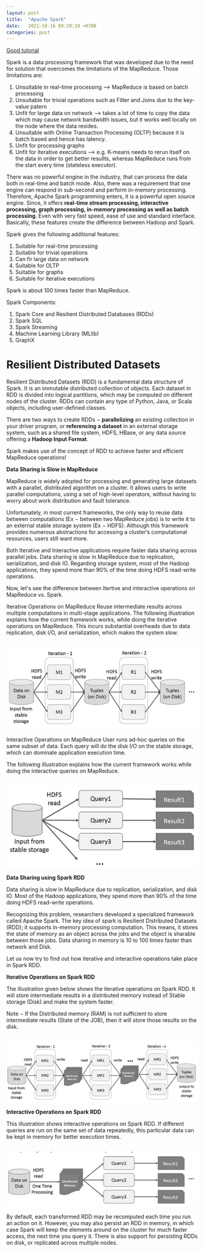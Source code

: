 ```yaml
---
layout: post
title:  "Apache Spark"
date:   2021-10-16 09:29:20 +0700
categories: post
---
```


[Good tutorial](https://data-flair.training/blogs/spark-tutorials-home/#tutorials)

Spark is a data processing framework that was developed due to the need for solution that overcomes the limitations of the MapReduce.  Those limitations are:

1. Unsuitable in real-time processing --> MapReduce is based on batch processing
2. Unsuitable for trivial operations such as Filter and Joins due to the key-value patern
3. Unfit for large data on network --> takes a lot of time to copy the data which may cause network bandwidth issues, but it works well locally on the node where the data resides.
4. Unsuitable with Online Transaction Processing (OLTP) because it is batch based and hence has latency.
5. Unfit for processing graphs
6. Unfit for iterative executions --> e.g. K-means needs to rerun itself on the data in order to get better resullts, whereas MapReduce runs from the start every time (stateless executor). 

There was no powerful engine in the industry, that can process the data both in real-time and batch mode. Also, there was a requirement that one engine can respond in sub-second and perform in-memory processing.
Therefore, Apache Spark programming enters, it is a powerful open source engine. Since, it offers **real-time stream processing, interactive processing, graph processing, in-memory processing as well as batch processing**. 
Even with very fast speed, ease of use and standard interface. Basically, these features create the difference between Hadoop and Spark. 

Spark gives the following additional features:

1. Suitable for real-time processing
2. Suitable for trivial operations
3. Can fir large data on network
4. Suitable for OLTP
5. Suitable for graphs
6. Suitable for iterative executions

Spark is about 100 times faster than MapReduce.

Spark Components:

1. Spark Core and Resilient Distributed Databases (RDDs)
2. Spark SQL
3. Spark Streaming 
4. Machine Learning Library (MLlib)
5. GraphX

# Resilient Distributed Datasets

Resilient Distributed Datasets (RDD) is a fundamental data structure of Spark. It is an immutable distributed collection of objects. Each dataset in RDD is divided into logical partitions, which may be computed on different nodes of the cluster. RDDs can contain any type of Python, Java, or Scala objects, including user-defined classes.

There are two ways to create RDDs − **parallelizing** an existing collection in your driver program, or **referencing a dataset** in an external storage system, such as a shared file system, HDFS, HBase, or any data source offering a **Hadoop Input Format**.

Spark makes use of the concept of RDD to achieve faster and efficient MapReduce operations!


**Data Sharing is Slow in MapReduce**

MapReduce is widely adopted for processing and generating large datasets with a parallel, distributed algorithm on a cluster. It allows users to write parallel computations, using a set of high-level operators, without having to worry about work distribution and fault tolerance.

Unfortunately, in most current frameworks, the only way to reuse data between computations (Ex − between two MapReduce jobs) is to write it to an external stable storage system (Ex − HDFS). Although this framework provides numerous abstractions for accessing a cluster’s computational resources, users still want more.

Both Iterative and Interactive applications require faster data sharing across parallel jobs. Data sharing is slow in MapReduce due to replication, serialization, and disk IO. Regarding storage system, most of the Hadoop applications, they spend more than 90% of the time doing HDFS read-write operations.

Now, let's see the difference between Itertive and interactive operations on MapReduce vs. Spark.

Iterative Operations on MapReduce
Reuse intermediate results across multiple computations in multi-stage applications. The following illustration explains how the current framework works, while doing the iterative operations on MapReduce. This incurs substantial overheads due to data replication, disk I/O, and serialization, which makes the system slow.


&nbsp;&nbsp;&nbsp;&nbsp;&nbsp;&nbsp;&nbsp;&nbsp;&nbsp;&nbsp;&nbsp;&nbsp;&nbsp;&nbsp;&nbsp;&nbsp;&nbsp;&nbsp; 
&nbsp;&nbsp;&nbsp;&nbsp;&nbsp;&nbsp;&nbsp;&nbsp;&nbsp;&nbsp;&nbsp;&nbsp;&nbsp;&nbsp;&nbsp;&nbsp;&nbsp;&nbsp; 
&nbsp;&nbsp;&nbsp;&nbsp;&nbsp;&nbsp;&nbsp;&nbsp;&nbsp;&nbsp;&nbsp;&nbsp;&nbsp;&nbsp;&nbsp;&nbsp;&nbsp;&nbsp; 
![reccurence](../../assets/posts_images/spark_0.png)


Interactive Operations on MapReduce
User runs ad-hoc queries on the same subset of data. Each query will do the disk I/O on the stable storage, which can dominate application execution time.

The following illustration explains how the current framework works while doing the interactive queries on MapReduce.

&nbsp;&nbsp;&nbsp;&nbsp;&nbsp;&nbsp;&nbsp;&nbsp;&nbsp;&nbsp;&nbsp;&nbsp;&nbsp;&nbsp;&nbsp;&nbsp;&nbsp;&nbsp; 
&nbsp;&nbsp;&nbsp;&nbsp;&nbsp;&nbsp;&nbsp;&nbsp;&nbsp;&nbsp;&nbsp;&nbsp;&nbsp;&nbsp;&nbsp;&nbsp;&nbsp;&nbsp; 
&nbsp;&nbsp;&nbsp;&nbsp;&nbsp;&nbsp;&nbsp;&nbsp;&nbsp;&nbsp;&nbsp;&nbsp;&nbsp;&nbsp;&nbsp;&nbsp;&nbsp;&nbsp; 
![reccurence](../../assets/posts_images/spark_1.png)

**Data Sharing using Spark RDD**

Data sharing is slow in MapReduce due to replication, serialization, and disk IO. Most of the Hadoop applications, they spend more than 90% of the time doing HDFS read-write operations.

Recognizing this problem, researchers developed a specialized framework called Apache Spark. The key idea of spark is Resilient Distributed Datasets (RDD); it supports in-memory processing computation. This means, it stores the state of memory as an object across the jobs and the object is sharable between those jobs. Data sharing in memory is 10 to 100 times faster than network and Disk.

Let us now try to find out how iterative and interactive operations take place in Spark RDD.

**Iterative Operations on Spark RDD**

The illustration given below shows the iterative operations on Spark RDD. It will store intermediate results in a distributed memory instead of Stable storage (Disk) and make the system faster.

Note − If the Distributed memory (RAM) is not sufficient to store intermediate results (State of the JOB), then it will store those results on the disk.

&nbsp;&nbsp;&nbsp;&nbsp;&nbsp;&nbsp;&nbsp;&nbsp;&nbsp;&nbsp;&nbsp;&nbsp;&nbsp;&nbsp;&nbsp;&nbsp;&nbsp;&nbsp; 
&nbsp;&nbsp;&nbsp;&nbsp;&nbsp;&nbsp;&nbsp;&nbsp;&nbsp;&nbsp;&nbsp;&nbsp;&nbsp;&nbsp;&nbsp;&nbsp;&nbsp;&nbsp; 
&nbsp;&nbsp;&nbsp;&nbsp;&nbsp;&nbsp;&nbsp;&nbsp;&nbsp;&nbsp;&nbsp;&nbsp;&nbsp;&nbsp;&nbsp;&nbsp;&nbsp;&nbsp; 
![reccurence](../../assets/posts_images/spark_2.png)

**Interactive Operations on Spark RDD**

This illustration shows interactive operations on Spark RDD. If different queries are run on the same set of data repeatedly, this particular data can be kept in memory for better execution times.

&nbsp;&nbsp;&nbsp;&nbsp;&nbsp;&nbsp;&nbsp;&nbsp;&nbsp;&nbsp;&nbsp;&nbsp;&nbsp;&nbsp;&nbsp;&nbsp;&nbsp;&nbsp; 
&nbsp;&nbsp;&nbsp;&nbsp;&nbsp;&nbsp;&nbsp;&nbsp;&nbsp;&nbsp;&nbsp;&nbsp;&nbsp;&nbsp;&nbsp;&nbsp;&nbsp;&nbsp; 
&nbsp;&nbsp;&nbsp;&nbsp;&nbsp;&nbsp;&nbsp;&nbsp;&nbsp;&nbsp;&nbsp;&nbsp;&nbsp;&nbsp;&nbsp;&nbsp;&nbsp;&nbsp; 
![reccurence](../../assets/posts_images/spark_3.png)

By default, each transformed RDD may be recomputed each time you run an action on it. However, you may also persist an RDD in memory, in which case Spark will keep the elements around on the cluster for much faster access, the next time you query it. There is also support for persisting RDDs on disk, or replicated across multiple nodes.
